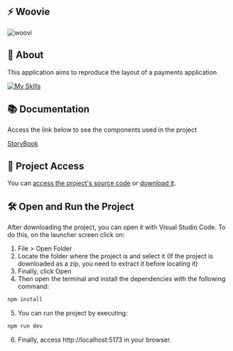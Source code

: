 ## ⚡️ Woovie

![woovi](https://github.com/user-attachments/assets/3c8a6559-82ae-470f-8989-fdd8526bc1e8)

## 📌 About

<p align="justify">
This application aims to reproduce the layout of a payments application
</p>

[![My Skills](https://skillicons.dev/icons?i=javascript,html,css,mui,tailwind,react,&theme=light)](https://skillicons.dev)

## 📚  Documentation

Access the link below to see the components used in the project

[StoryBook](https://ccarlaa.github.io/Payment-Template/?path=/docs/flag--docs)


## 📁 Project Access

You can [access the project's source code](https://github.com/ccarlaa/Payment-Template.git) or [download it](https://github.com/ccarlaa/Payment-Template/archive/refs/heads/main.zip).

## 🛠️ Open and Run the Project

After downloading the project, you can open it with Visual Studio Code. To do this, on the launcher screen click on:

1. File > Open Folder
2. Locate the folder where the project is and select it (If the project is downloaded as a zip, you need to extract it before locating it)
3. Finally, click Open
4. Then open the terminal and install the dependencies with the following command:

```bash
npm install
```
5. You can run the project by executing:

```bash
npm run dev
```
6. Finally, access http://localhost:5173 in your browser.
